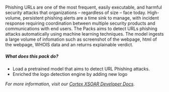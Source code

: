 Phishing URLs are one of the most frequent, easily executable, and harmful security attacks that organizations – regardless of size – face today. High-volume, persistent phishing alerts are a time sink to manage, with incident response requiring coordination between multiple security products and communications with end users. 
The Packs aims to detect URLs phishing attacks automatically using machine learning techniques. The model ingests a large volume of infomation such as screenshot of the webpage, html of the webpage, WHOIS data and an returns explainable verdict.

##### What does this pack do?

- Load a pretrained model that aims to detect URL Phishing attacks.
- Enriched the logo detection engine by adding new logo

_For more information, visit our [Cortex XSOAR Developer Docs](doc)._
